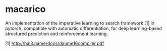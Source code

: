 # macarico

An implementation of the imperative learning to search framework [1]
in pytorch, compatible with automatic differentiation, for deep
learning-based structured prediction and reinforcement learning.

[1] http://hal3.name/docs/daume16compiler.pdf
